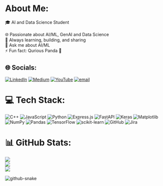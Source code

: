 # About Me:
🎓 AI and Data Science Student<br>  
🌐 Passionate about AI/ML, GenAI and Data Science <br>
🚀 Always learning, building, and sharing<br>
💬 Ask me about AI/ML<br>
⚡ Fun fact: Qurious Panda 🐼<br>


## 🌐 Socials:
[![LinkedIn](https://img.shields.io/badge/LinkedIn-%230077B5.svg?logo=linkedin&logoColor=white)](https://linkedin.com/in/atharvpatil189) [![Medium](https://img.shields.io/badge/Medium-12100E?logo=medium&logoColor=white)](https://medium.com/@atharvsp189) [![YouTube](https://img.shields.io/badge/YouTube-%23FF0000.svg?logo=YouTube&logoColor=white)](https://youtube.com/@QuriousPanda) [![email](https://img.shields.io/badge/Email-D14836?logo=gmail&logoColor=white)](mailto:atharvsp189@gmail.com) 

# 💻 Tech Stack:
![C++](https://img.shields.io/badge/c++-%2300599C.svg?style=for-the-badge&logo=c%2B%2B&logoColor=white) ![JavaScript](https://img.shields.io/badge/javascript-%23323330.svg?style=for-the-badge&logo=javascript&logoColor=%23F7DF1E) ![Python](https://img.shields.io/badge/python-3670A0?style=for-the-badge&logo=python&logoColor=ffdd54) ![Express.js](https://img.shields.io/badge/express.js-%23404d59.svg?style=for-the-badge&logo=express&logoColor=%2361DAFB) ![FastAPI](https://img.shields.io/badge/FastAPI-005571?style=for-the-badge&logo=fastapi) ![Keras](https://img.shields.io/badge/Keras-%23D00000.svg?style=for-the-badge&logo=Keras&logoColor=white) ![Matplotlib](https://img.shields.io/badge/Matplotlib-%23ffffff.svg?style=for-the-badge&logo=Matplotlib&logoColor=black) ![NumPy](https://img.shields.io/badge/numpy-%23013243.svg?style=for-the-badge&logo=numpy&logoColor=white) ![Pandas](https://img.shields.io/badge/pandas-%23150458.svg?style=for-the-badge&logo=pandas&logoColor=white) ![TensorFlow](https://img.shields.io/badge/TensorFlow-%23FF6F00.svg?style=for-the-badge&logo=TensorFlow&logoColor=white) ![scikit-learn](https://img.shields.io/badge/scikit--learn-%23F7931E.svg?style=for-the-badge&logo=scikit-learn&logoColor=white) ![GitHub](https://img.shields.io/badge/github-%23121011.svg?style=for-the-badge&logo=github&logoColor=white) ![Jira](https://img.shields.io/badge/jira-%230A0FFF.svg?style=for-the-badge&logo=jira&logoColor=white)
# 📊 GitHub Stats:
![](https://github-readme-stats.vercel.app/api?username=atharvsp189&theme=dark&hide_border=true&include_all_commits=true&count_private=false)<br/>
![](https://nirzak-streak-stats.vercel.app/?user=atharvsp189&theme=dark&hide_border=true)<br/>
![](https://github-readme-stats.vercel.app/api/top-langs/?username=atharvsp189&theme=dark&hide_border=true&include_all_commits=true&count_private=false&layout=compact)


<picture>
  <source media="(prefers-color-scheme: dark)" srcset="https://raw.githubusercontent.com/atharvsp189/atharvsp189/output/github-snake-dark.svg" />
  <source media="(prefers-color-scheme: light)" srcset="https://raw.githubusercontent.com/atharvsp189/atharvsp189/output/github-snake.svg" />
  <img alt="github-snake" src="https://raw.githubusercontent.com/tobiasmeyhoefer/tobiasmeyhoefer/output/github-snake.svg" />
</picture>

<!-- Proudly created with GPRM ( https://gprm.itsvg.in ) -->
